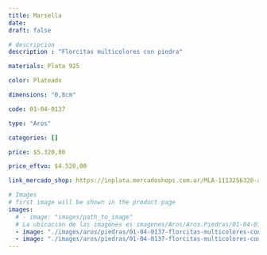 ```yaml
---
title: Marsella
date: 
draft: false

# descripcion
description : "Florcitas multicolores con piedra"

materials: Plata 925

color: Plateado

dimensions: "0,8cm"

code: 01-04-0137

type: "Aros"

categories: []

price: $5.320,00

price_eftvo: $4.520,00

link_mercado_shop: https://inplata.mercadoshops.com.ar/MLA-1113256320-aros-en-plata-925-y-nácar-color-florcitas-marsella-_JM

# Images
# first image will be shown in the product page
images:
  # - image: "images/path_to_image"
  # La ubicacion de las imagenes es imagenes/Aros/Aros.Piedras/01-04-0137-marsella
  - image: "./images/aros/piedras/01-04-0137-florcitas-multicolores-con-piedra_a.jpeg"
  - image: "./images/aros/piedras/01-04-0137-florcitas-multicolores-con-piedra_b.jpeg"
---
```

